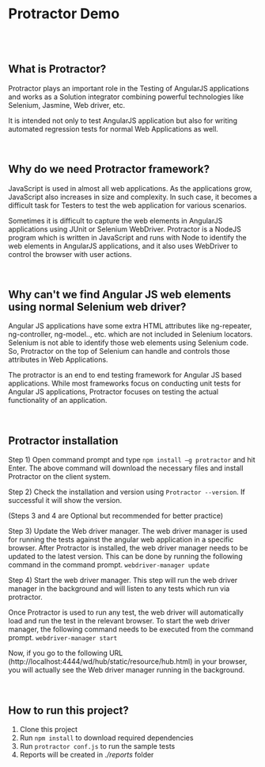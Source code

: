 # Protractor Demo
<br /><br />

## What is Protractor?
Protractor plays an important role in the Testing of AngularJS applications and works as a Solution integrator combining powerful technologies like Selenium, Jasmine, Web driver, etc. 

It is intended not only to test AngularJS application but also for writing automated regression tests for normal Web Applications as well.

<br />

## Why do we need Protractor framework?
JavaScript is used in almost all web applications. As the applications grow, JavaScript also increases in size and complexity. In such case, it becomes a difficult task for Testers to test the web application for various scenarios.

Sometimes it is difficult to capture the web elements in AngularJS applications using JUnit or Selenium WebDriver.
Protractor is a NodeJS program which is written in JavaScript and runs with Node to identify the web elements in AngularJS applications, and it also uses WebDriver to control the browser with user actions.

<br />

## Why can't we find Angular JS web elements using normal Selenium web driver?
Angular JS applications have some extra HTML attributes like ng-repeater, ng-controller, ng-model.., etc. which are not included in Selenium locators. Selenium is not able to identify those web elements using Selenium code. So, Protractor on the top of Selenium can handle and controls those attributes in Web Applications.

The protractor is an end to end testing framework for Angular JS based applications. While most frameworks focus on conducting unit tests for Angular JS applications, Protractor focuses on testing the actual functionality of an application.

<br />

## Protractor installation
Step 1) Open command prompt and type `npm install –g protractor` and hit Enter.
The above command will download the necessary files and install Protractor on the client system.

Step 2) Check the installation and version using `Protractor --version`. If successful it will show the version.

(Steps 3 and 4 are Optional but recommended for better practice)

Step 3) Update the Web driver manager. The web driver manager is used for running the tests against the angular web application in a specific browser. After Protractor is installed, the web driver manager needs to be updated to the latest version. This can be done by running the following command in the command prompt.
`webdriver-manager update`

Step 4) Start the web driver manager. This step will run the web driver manager in the background and will listen to any tests which run via protractor.

Once Protractor is used to run any test, the web driver will automatically load and run the test in the relevant browser. To start the web driver manager, the following command needs to be executed from the command prompt.
`webdriver-manager start`

Now, if you go to the following URL (http://localhost:4444/wd/hub/static/resource/hub.html) in your browser, you will actually see the Web driver manager running in the background.

<br />

## How to run this project?
 1. Clone this project
 2. Run `npm install` to download required dependencies
 3. Run `protractor conf.js` to run the sample tests
 4. Reports will be created in *./reports* folder
